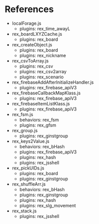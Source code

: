 # References  
- localForage.js  
  - plugins: rex_time_awayL  
- rex_boardLXYZCache.js  
  - plugins: rex_board  
- rex_createObject.js  
  - plugins: rex_board  
  - plugins: rex_nickname  
- rex_csvToArray.js  
  - plugins: rex_csv  
  - plugins: rex_csv2array  
  - plugins: rex_scenario  
- rex_firebaseAddAfterInitializeHandler.js  
  - plugins: rex_firebase_apiV3  
- rex_firebaseCallbackMapKlass.js  
  - plugins: rex_firebase_apiV3  
- rex_firebaseItemListKlass.js  
  - plugins: rex_firebase_apiV3  
- rex_fsm.js  
  - behaviors: rex_fsm  
  - plugins: rex_gfsm  
- rex_group.js  
  - plugins: rex_ginstgroup  
- rex_keys2Value.js  
  - behaviors: rex_bHash  
  - plugins: rex_firebase_apiV3  
  - plugins: rex_hash  
  - plugins: rex_jsshell  
- rex_pickUIDs.js  
  - plugins: rex_board  
  - plugins: rex_ginstgroup  
- rex_shuffleArr.js  
  - behaviors: rex_bHash  
  - plugins: rex_ginstgroup  
  - plugins: rex_hash  
  - plugins: rex_slg_movement  
- rex_stack.js  
  - plugins: rex_jsshell  
